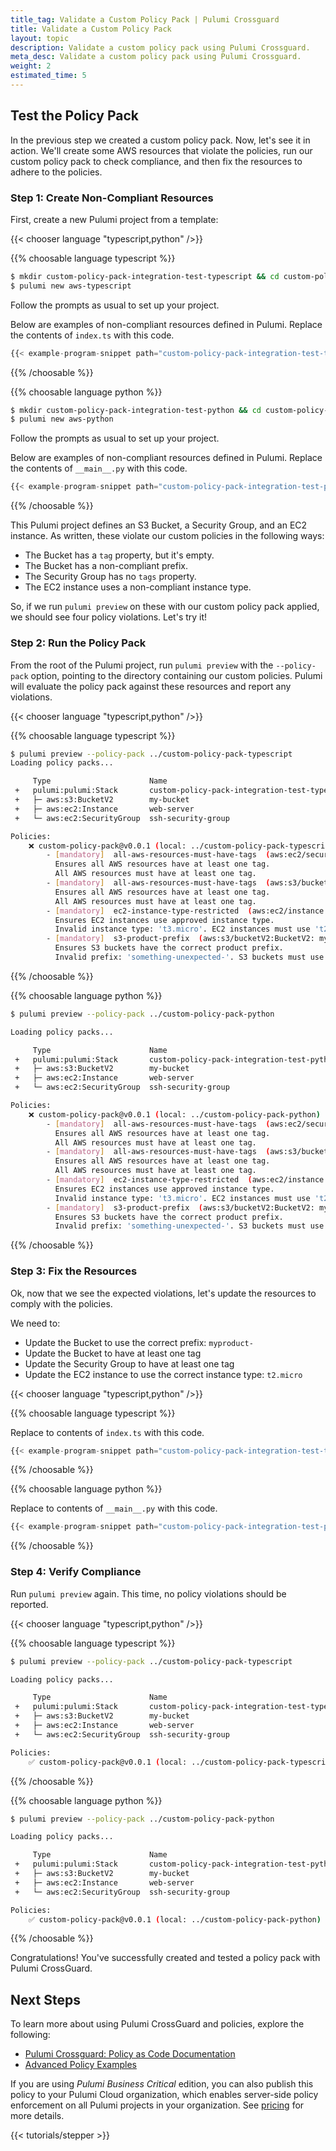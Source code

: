 ```yaml
---
title_tag: Validate a Custom Policy Pack | Pulumi Crossguard
title: Validate a Custom Policy Pack
layout: topic
description: Validate a custom policy pack using Pulumi Crossguard.
meta_desc: Validate a custom policy pack using Pulumi Crossguard.
weight: 2
estimated_time: 5
---
```


## Test the Policy Pack

In the previous step we created a custom policy pack. Now, let's see it in action. We'll create some AWS resources that violate the policies, run our custom policy pack to check compliance, and then fix the resources to adhere to the policies.

### Step 1: Create Non-Compliant Resources

First, create a new Pulumi project from a template:

{{< chooser language "typescript,python" />}}

{{% choosable language typescript %}}

```sh
$ mkdir custom-policy-pack-integration-test-typescript && cd custom-policy-pack-integration-test-typescript
$ pulumi new aws-typescript
```

Follow the prompts as usual to set up your project.

Below are examples of non-compliant resources defined in Pulumi. Replace the contents of `index.ts` with this code.

```typescript
{{< example-program-snippet path="custom-policy-pack-integration-test-typescript" file="index.non-compliant.ts" language="typescript" >}}
```

{{% /choosable %}}

{{% choosable language python %}}

```sh
$ mkdir custom-policy-pack-integration-test-python && cd custom-policy-pack-integration-test-python
$ pulumi new aws-python
```

Follow the prompts as usual to set up your project.

Below are examples of non-compliant resources defined in Pulumi. Replace the contents of `__main__.py` with this code.

```python
{{< example-program-snippet path="custom-policy-pack-integration-test-python" file="non-compliant.py" language="python" >}}
```

{{% /choosable %}}

This Pulumi project defines an S3 Bucket, a Security Group, and an EC2 instance. As written, these violate our custom policies in the following ways:

- The Bucket has a `tag` property, but it's empty.
- The Bucket has a non-compliant prefix.
- The Security Group has no `tags` property.
- The EC2 instance uses a non-compliant instance type.

So, if we run `pulumi preview` on these with our custom policy pack applied, we should see four policy violations. Let's try it!

### Step 2: Run the Policy Pack

From the root of the Pulumi project, run `pulumi preview` with the `--policy-pack` option, pointing to the directory containing our custom policies. Pulumi will evaluate the policy pack against these resources and report any violations.

{{< chooser language "typescript,python" />}}

{{% choosable language typescript %}}

```sh
$ pulumi preview --policy-pack ../custom-policy-pack-typescript
Loading policy packs...

     Type                      Name                                                Plan
 +   pulumi:pulumi:Stack       custom-policy-pack-integration-test-typescript-dev  create
 +   ├─ aws:s3:BucketV2        my-bucket                                           create
 +   ├─ aws:ec2:Instance       web-server                                          create
 +   └─ aws:ec2:SecurityGroup  ssh-security-group                                  create

Policies:
    ❌ custom-policy-pack@v0.0.1 (local: ../custom-policy-pack-typescript)
        - [mandatory]  all-aws-resources-must-have-tags  (aws:ec2/securityGroup:SecurityGroup: ssh-security-group)
          Ensures all AWS resources have at least one tag.
          All AWS resources must have at least one tag.
        - [mandatory]  all-aws-resources-must-have-tags  (aws:s3/bucketV2:BucketV2: my-bucket)
          Ensures all AWS resources have at least one tag.
          All AWS resources must have at least one tag.
        - [mandatory]  ec2-instance-type-restricted  (aws:ec2/instance:Instance: web-server)
          Ensures EC2 instances use approved instance type.
          Invalid instance type: 't3.micro'. EC2 instances must use 't2.micro' instance type.
        - [mandatory]  s3-product-prefix  (aws:s3/bucketV2:BucketV2: my-bucket)
          Ensures S3 buckets have the correct product prefix.
          Invalid prefix: 'something-unexpected-'. S3 buckets must use 'myproduct-' prefix.
```

{{% /choosable %}}

{{% choosable language python %}}

```sh
$ pulumi preview --policy-pack ../custom-policy-pack-python

Loading policy packs...

     Type                      Name                                            Plan
 +   pulumi:pulumi:Stack       custom-policy-pack-integration-test-python-dev  create
 +   ├─ aws:s3:BucketV2        my-bucket                                       create
 +   ├─ aws:ec2:Instance       web-server                                      create
 +   └─ aws:ec2:SecurityGroup  ssh-security-group                              create

Policies:
    ❌ custom-policy-pack@v0.0.1 (local: ../custom-policy-pack-python)
        - [mandatory]  all-aws-resources-must-have-tags  (aws:ec2/securityGroup:SecurityGroup: ssh-security-group)
          Ensures all AWS resources have at least one tag.
          All AWS resources must have at least one tag.
        - [mandatory]  all-aws-resources-must-have-tags  (aws:s3/bucketV2:BucketV2: my-bucket)
          Ensures all AWS resources have at least one tag.
          All AWS resources must have at least one tag.
        - [mandatory]  ec2-instance-type-restricted  (aws:ec2/instance:Instance: web-server)
          Ensures EC2 instances use approved instance type.
          Invalid instance type: 't3.micro'. EC2 instances must use 't2.micro' instance type.
        - [mandatory]  s3-product-prefix  (aws:s3/bucketV2:BucketV2: my-bucket)
          Ensures S3 buckets have the correct product prefix.
          Invalid prefix: 'something-unexpected-'. S3 buckets must use 'myproduct-' prefix.
```

{{% /choosable %}}

### Step 3: Fix the Resources

Ok, now that we see the expected violations, let's update the resources to comply with the policies.

We need to:

- Update the Bucket to use the correct prefix: `myproduct-`
- Update the Bucket to have at least one tag
- Update the Security Group to have at least one tag
- Update the EC2 instance to use the correct instance type: `t2.micro`

{{< chooser language "typescript,python" />}}

{{% choosable language typescript %}}

Replace to contents of `index.ts` with this code.

```python
{{< example-program-snippet path="custom-policy-pack-integration-test-typescript" file="index.ts" language="typescript" >}}
```

{{% /choosable %}}

{{% choosable language python %}}

Replace to contents of `__main__.py` with this code.

```python
{{< example-program-snippet path="custom-policy-pack-integration-test-python" file="__main__.py" language="python" >}}
```

{{% /choosable %}}

### Step 4: Verify Compliance

Run `pulumi preview` again. This time, no policy violations should be reported.

{{< chooser language "typescript,python" />}}

{{% choosable language typescript %}}

```sh
$ pulumi preview --policy-pack ../custom-policy-pack-typescript

Loading policy packs...

     Type                      Name                                                Plan
 +   pulumi:pulumi:Stack       custom-policy-pack-integration-test-typescript-dev  create
 +   ├─ aws:s3:BucketV2        my-bucket                                           create
 +   ├─ aws:ec2:Instance       web-server                                          create
 +   └─ aws:ec2:SecurityGroup  ssh-security-group                                  create

Policies:
    ✅ custom-policy-pack@v0.0.1 (local: ../custom-policy-pack-typescript)
```

{{% /choosable %}}

{{% choosable language python %}}

```sh
$ pulumi preview --policy-pack ../custom-policy-pack-python

Loading policy packs...

     Type                      Name                                            Plan
 +   pulumi:pulumi:Stack       custom-policy-pack-integration-test-python-dev  create
 +   ├─ aws:s3:BucketV2        my-bucket                                       create
 +   ├─ aws:ec2:Instance       web-server                                      create
 +   └─ aws:ec2:SecurityGroup  ssh-security-group                              create

Policies:
    ✅ custom-policy-pack@v0.0.1 (local: ../custom-policy-pack-python)
```

{{% /choosable %}}

Congratulations! You've successfully created and tested a policy pack with Pulumi CrossGuard.

## Next Steps

To learn more about using Pulumi CrossGuard and policies, explore the following:

- [Pulumi Crossguard: Policy as Code Documentation](https://www.pulumi.com/docs/guides/crossguard/)
- [Advanced Policy Examples](https://github.com/pulumi/examples/tree/master/policy)

If you are using *Pulumi Business Critical* edition, you can also publish this policy to your Pulumi Cloud organization, which enables server-side policy enforcement on all Pulumi projects in your organization. See [pricing](/pricing/) for more details.

{{< tutorials/stepper >}}

